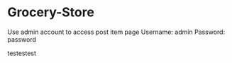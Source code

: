 # Grocery-Store
Use admin account to access post item page
Username: admin
Password: password

testestest

